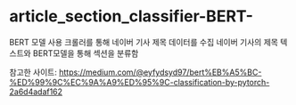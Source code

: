 # article_section_classifier-BERT-

BERT 모델 사용
크롤러를 통해 네이버 기사 제목 데이터를 수집
네이버 기사의 제목 텍스트와 BERT모델을 통해 섹션을 분류함

참고한 사이트: https://medium.com/@eyfydsyd97/bert%EB%A5%BC-%ED%99%9C%EC%9A%A9%ED%95%9C-classification-by-pytorch-2a6d4adaf162
